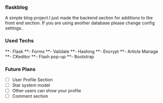 ### flaskblog
A simple blog project.I just made the backend section for additions to the front end section.
İf you are using another database please change config settings.


### Used Techs
**- Flask
**- Forms
**- Validate
**- Hashing
**- Encrypt
**- Article Manage
**- CKeditor
**- Flash pop-up
**- Bootstrap

### Future Plans

- [ ] User Profile Section
- [ ] Star system model
- [ ] Other users can show your profile
- [ ] Comment section
